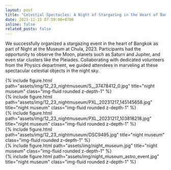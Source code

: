 ```yaml
---
layout: post
title: "Celestial Spectacles: A Night of Stargazing in the Heart of Bangkok at Night at the Museum, Chula 2023"
date: 2023-12-15 07:59:00+0700
inline: false
related_posts: false
---
```


We successfully organized a stargazing event in the heart of Bangkok as part of Night at the Museum at Chula, 2023. Participants had the opportunity to observe the Moon, planets such as Saturn and Jupiter, and even star clusters like the Pleiades. Collaborating with dedicated volunteers from the Physics department, we guided attendees in marveling at these spectacular celestial objects in the night sky.

<div class="row">
    <div class="col-sm mt-3 mt-md-0">
        {% include figure.html path="assets/img/12_23_nightmuseum/S__37478412_0.jpg" title="night museum" class="img-fluid rounded z-depth-1" %}
    </div>
</div>

<div class="row">
    <div class="col-sm mt-3 mt-md-0">
        {% include figure.html path="assets/img/12_23_nightmuseum/PXL_20231217_145145658.jpg" title="night museum" class="img-fluid rounded z-depth-1" %}
    </div>
</div>

<div class="row">
    <div class="col-sm mt-3 mt-md-0">
        {% include figure.html path="assets/img/12_23_nightmuseum/PXL_20231217_103818218.jpg" title="night museum" class="img-fluid rounded z-depth-1" %}
    </div>
</div>

<div class="row">
    <div class="col-sm mt-3 mt-md-0">
        {% include figure.html path="assets/img/12_23_nightmuseum/DSC9495.jpg" title="night museum" class="img-fluid rounded z-depth-1" %}
    </div>
</div>

<div class="row">
    <div class="col-sm mt-3 mt-md-0">
        {% include figure.html path="assets/img/night_museum.jpg" title="night museum" class="img-fluid rounded z-depth-1" %}
    </div>
</div>

<div class="row">
    <div class="col-sm mt-3 mt-md-0">
        {% include figure.html path="assets/img/night_museum_astro_event.jpg" title="night museum" class="img-fluid rounded z-depth-1" %}
    </div>
</div>